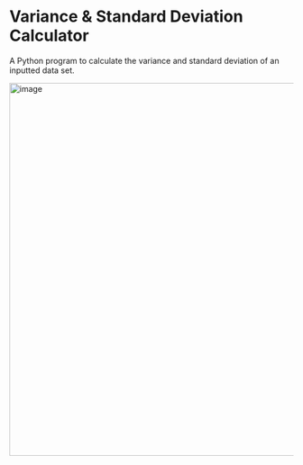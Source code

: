 # Variance & Standard Deviation Calculator

A Python program to calculate the variance and standard deviation of an inputted data set.

<img width="1124" height="662" alt="image" src="https://github.com/user-attachments/assets/e4625570-96ea-46e9-9bf0-409a08d39161" />
